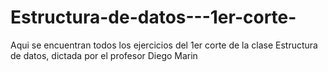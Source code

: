 # Estructura-de-datos---1er-corte-

Aqui se encuentran todos los ejercicios del 1er corte de la clase Estructura de datos, dictada por el profesor Diego Marin 
